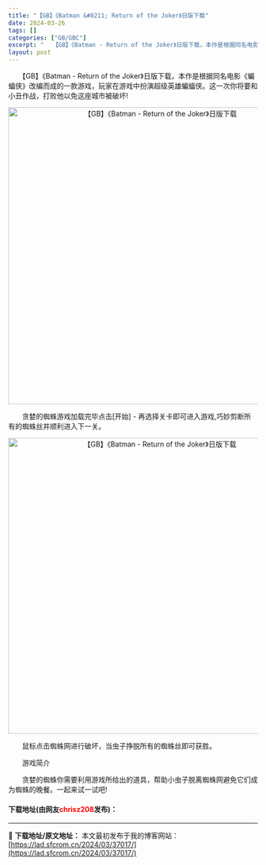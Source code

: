 ```yaml
---
title: "【GB】《Batman &#8211; Return of the Joker》日版下载"
date: 2024-03-26
tags: []
categories: ["GB/GBC"]
excerpt: "　　【GB】《Batman - Return of the Joker》日版下载，本作是根据同名电影《蝙蝠侠》改编而成的一款游戏，玩家在游戏中扮演超级英雄蝙蝠侠。这一次你将要和小丑作战，打败他以免这座城市被破坏! 　　贪婪的蜘蛛游戏加载完毕点击[开始] - 再选择关卡即可进入游戏,巧妙剪断所有的蜘蛛&hellip;"
layout: post
---
```


 <p>　　【GB】《Batman - Return of the Joker》日版下载，本作是根据同名电影《蝙蝠侠》改编而成的一款游戏，玩家在游戏中扮演超级英雄蝙蝠侠。这一次你将要和小丑作战，打败他以免这座城市被破坏!</p> <p align="center"><img align="" border="0" src="https://lad.sfcrom.cn/wp-content/uploads/2024/03/20240326_66027ebd45f1f.png" width="599" alt="【GB】《Batman - Return of the Joker》日版下载" /></p> <p>　　贪婪的蜘蛛游戏加载完毕点击[开始] - 再选择关卡即可进入游戏,巧妙剪断所有的蜘蛛丝并顺利进入下一关。</p> <p align="center"><img align="" border="0" src="https://lad.sfcrom.cn/wp-content/uploads/2024/03/20240326_66027ebdea3d2.png" width="597" alt="【GB】《Batman - Return of the Joker》日版下载" /></p> <p>　　鼠标点击蜘蛛网进行破坏，当虫子挣脱所有的蜘蛛丝即可获胜。</p> <p>　　游戏简介</p> <p>　　贪婪的蜘蛛你需要利用游戏所给出的道具，帮助小虫子脱离蜘蛛网避免它们成为蜘蛛的晚餐。一起来试一试吧!</p> <p><h4>下载地址(由网友<font color="red">chrisz208</font>发布)：</h4></p> 

---
📖 **下载地址/原文地址：** 本文最初发布于我的博客网站：[https://lad.sfcrom.cn/2024/03/37017/](https://lad.sfcrom.cn/2024/03/37017/)

